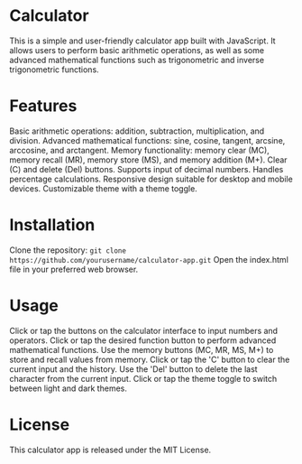# Calculator
This is a simple and user-friendly calculator app built with JavaScript. It allows users to perform basic arithmetic operations, as well as some advanced mathematical functions such as trigonometric and inverse trigonometric functions.

# Features
Basic arithmetic operations: addition, subtraction, multiplication, and division.
Advanced mathematical functions: sine, cosine, tangent, arcsine, arccosine, and arctangent.
Memory functionality: memory clear (MC), memory recall (MR), memory store (MS), and memory addition (M+).
Clear (C) and delete (Del) buttons.
Supports input of decimal numbers.
Handles percentage calculations.
Responsive design suitable for desktop and mobile devices.
Customizable theme with a theme toggle.
# Installation
Clone the repository:
```git clone https://github.com/yourusername/calculator-app.git```
Open the index.html file in your preferred web browser.
# Usage
Click or tap the buttons on the calculator interface to input numbers and operators.
Click or tap the desired function button to perform advanced mathematical functions.
Use the memory buttons (MC, MR, MS, M+) to store and recall values from memory.
Click or tap the 'C' button to clear the current input and the history.
Use the 'Del' button to delete the last character from the current input.
Click or tap the theme toggle to switch between light and dark themes.

# License
This calculator app is released under the MIT License.
